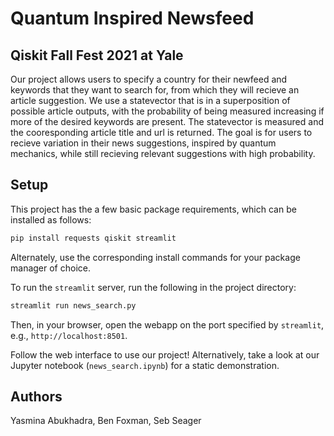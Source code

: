 # Quantum Inspired Newsfeed

## Qiskit Fall Fest 2021 at Yale

Our project allows users to specify a country for their newfeed and keywords that they want to search for, from which they will recieve an article suggestion. We use a statevector that is in a superposition of possible article outputs, with the probability of being measured increasing if more of the desired keywords are present. The statevector is measured and the cooresponding article title and url is returned. The goal is for users to recieve variation in their news suggestions, inspired by quantum mechanics, while still recieving relevant suggestions with high probability.

## Setup

This project has the a few basic package requirements, which can be installed as follows:

```bash
pip install requests qiskit streamlit
```

Alternately, use the corresponding install commands for your package manager of choice.

To run the `streamlit` server, run the following in the project directory:

```bash
streamlit run news_search.py
```

Then, in your browser, open the webapp on the port specified by `streamlit`, e.g., `http://localhost:8501`.

Follow the web interface to use our project! Alternatively, take a look at our Jupyter notebook (`news_search.ipynb`) for a static demonstration.

## Authors

Yasmina Abukhadra, Ben Foxman, Seb Seager
